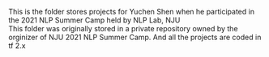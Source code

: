 This is the folder stores projects for Yuchen Shen when he participated in the 2021 NLP Summer Camp held by NLP Lab, NJU<br>
This folder was originally stored in a private repository owned by the orginizer of NJU 2021 NLP Summer Camp. And all the projects are coded in tf 2.x

